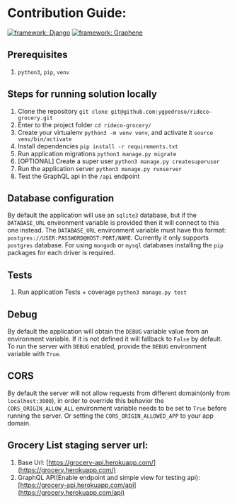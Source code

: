 # Contribution Guide:
[![framework: Django](https://img.shields.io/badge/framework-Django-006400.svg)](https://www.djangoproject.com/) [![framework: Graphene](https://img.shields.io/badge/framework-Graphene-ee7600.svg)](http://docs.graphene-python.org/projects/django/en/latest/)

## Prerequisites
1. `python3`, `pip`, `venv`

## Steps for running solution locally
1. Clone the repository `git clone git@github.com:ygpedroso/rideco-grocery.git`
2. Enter to the project folder `cd rideco-grocery/`
3. Create your virtualenv `python3 -m venv venv`, and activate it `source venv/bin/activate`
4. Install dependencies `pip install -r requirements.txt`
5. Run application migrations `python3 manage.py migrate`
6. [OPTIONAL] Create a super user `python3 manage.py createsuperuser`
7. Run the application server `python3 manage.py runserver`
8. Test the GraphQL api in the `/api` endpoint

## Database configuration
By default the application will use an `sqlite3` database, but if the `DATABASE_URL` environment variable is provided then 
it will connect to this one instead. The `DATABASE_URL` environment variable must have this format: 
`postgres://USER:PASSWORD@HOST:PORT/NAME`. Currently it only supports `postgres` database. For using `mongodb` or `mysql` 
databases installing the `pip` packages for each driver is required.

## Tests
1. Run application Tests + coverage `python3 manage.py test`

## Debug
By default the application will obtain the `DEBUG` variable value from an environment variable. If it is not defined it
will fallback to `False` by default. To run the server with `DEBUG` enabled, provide the `DEBUG` environment variable with
`True`.   

## CORS
By default the server will not allow requests from different domain(only from `localhost:3000`), in order to override 
this behavior the `CORS_ORIGIN_ALLOW_ALL` environment variable needs to be set to `True` before running the server. Or
setting the `CORS_ORIGIN_ALLOWED_APP` to your app domain.

## Grocery List staging server url:
1. Base Url: [https://grocery-api.herokuapp.com/](https://grocery.herokuapp.com/)
2. GraphQL API(Enable endpoint and simple view for testing api): 
[https://grocery-api.herokuapp.com/api](https://grocery.herokuapp.com/api)